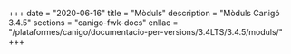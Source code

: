 +++
date        = "2020-06-16"
title       = "Mòduls"
description = "Mòduls Canigó 3.4.5"
sections    = "canigo-fwk-docs"
enllac		= "/plataformes/canigo/documentacio-per-versions/3.4LTS/3.4.5/moduls/"
+++